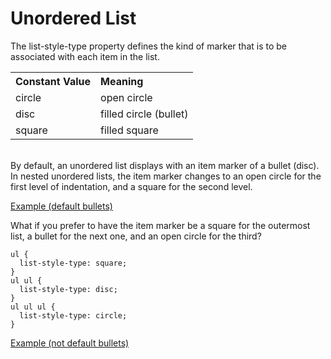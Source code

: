
# Unordered List
The list-style-type property defines the kind of marker that is to be associated with each
item in the list.

<table width = 50%>
<tr align = left><th>Constant Value<th>Meaning
<tr><td>circle<td>open circle
<tr><td>disc<td>filled circle (bullet)
<tr><td>square<td>filled square
</table>

<br>By default, an unordered list displays with an item marker of a bullet (disc). In nested unordered lists,
the item marker changes to an open circle for the first level of indentation, and a square for the second level.


<a href = "archives/class htmls/unordered.htm" target= "_blank">Example (default bullets)</a>

What if you prefer to have the item marker be a square for the outermost list,
a bullet for the next one, and an open circle for the third?
~~~
ul {
  list-style-type: square;
}
ul ul {
  list-style-type: disc;
}
ul ul ul {
  list-style-type: circle;
}
~~~
<a href = "archives/class htmls/unordered1.htm" target= "_blank">Example (not default bullets)</a></p>

